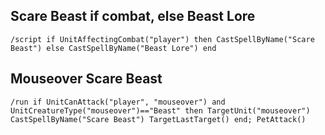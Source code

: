 ## Scare Beast if combat, else Beast Lore
```
/script if UnitAffectingCombat("player") then CastSpellByName("Scare Beast") else CastSpellByName("Beast Lore") end
```


## Mouseover Scare Beast
```
/run if UnitCanAttack("player", "mouseover") and UnitCreatureType("mouseover")=="Beast" then TargetUnit("mouseover") CastSpellByName("Scare Beast") TargetLastTarget() end; PetAttack()
```